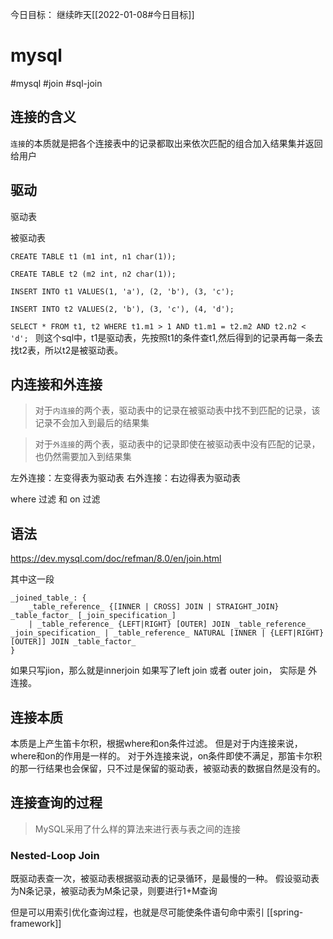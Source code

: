 今日目标：
继续昨天[[2022-01-08#今日目标]]


# mysql
#mysql #join #sql-join

## 连接的含义
`连接`的本质就是把各个连接表中的记录都取出来依次匹配的组合加入结果集并返回给用户

## 驱动
驱动表

被驱动表

```mysql
CREATE TABLE t1 (m1 int, n1 char(1));  
  
CREATE TABLE t2 (m2 int, n2 char(1));

INSERT INTO t1 VALUES(1, 'a'), (2, 'b'), (3, 'c');  
  
INSERT INTO t2 VALUES(2, 'b'), (3, 'c'), (4, 'd');

```


`SELECT * FROM t1, t2 WHERE t1.m1 > 1 AND t1.m1 = t2.m2 AND t2.n2 < 'd';
`
则这个sql中，t1是驱动表，先按照t1的条件查t1,然后得到的记录再每一条去找t2表，所以t2是被驱动表。

## 内连接和外连接

>对于`内连接`的两个表，驱动表中的记录在被驱动表中找不到匹配的记录，该记录不会加入到最后的结果集

>对于`外连接`的两个表，驱动表中的记录即使在被驱动表中没有匹配的记录，也仍然需要加入到结果集


左外连接：左变得表为驱动表
右外连接：右边得表为驱动表


where 过滤 和 on 过滤


## 语法
https://dev.mysql.com/doc/refman/8.0/en/join.html

其中这一段
```mysql
_joined_table_: { 
	_table_reference_ {[INNER | CROSS] JOIN | STRAIGHT_JOIN} _table_factor_ [_join_specification_] 
	| _table_reference_ {LEFT|RIGHT} [OUTER] JOIN _table_reference_ _join_specification_ | _table_reference_ NATURAL [INNER | {LEFT|RIGHT} [OUTER]] JOIN _table_factor_
}
```

如果只写jion，那么就是innerjoin
如果写了left join 或者 outer join， 实际是 外连接。


## 连接本质
本质是上产生笛卡尔积，根据where和on条件过滤。
但是对于内连接来说，where和on的作用是一样的。
对于外连接来说，on条件即使不满足，那笛卡尔积的那一行结果也会保留，只不过是保留的驱动表，被驱动表的数据自然是没有的。

## 连接查询的过程
> MySQL采用了什么样的算法来进行表与表之间的连接


### Nested-Loop Join

既驱动表查一次，被驱动表根据驱动表的记录循环，是最慢的一种。
假设驱动表为N条记录，被驱动表为M条记录，则要进行1+M查询

但是可以用索引优化查询过程，也就是尽可能使条件语句命中索引
[[spring-framework]]
